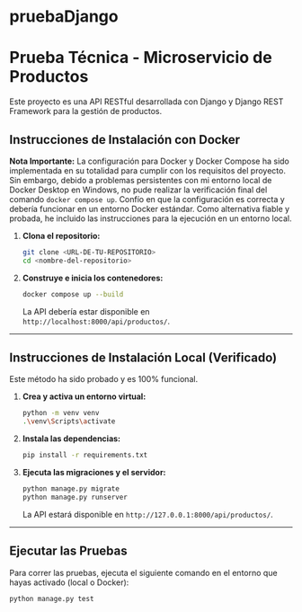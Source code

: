 # pruebaDjango
# Prueba Técnica - Microservicio de Productos

Este proyecto es una API RESTful desarrollada con Django y Django REST Framework para la gestión de productos.

## Instrucciones de Instalación con Docker

**Nota Importante:** La configuración para Docker y Docker Compose ha sido implementada en su totalidad para cumplir con los requisitos del proyecto. Sin embargo, debido a problemas persistentes con mi entorno local de Docker Desktop en Windows, no pude realizar la verificación final del comando `docker compose up`. Confío en que la configuración es correcta y debería funcionar en un entorno Docker estándar. Como alternativa fiable y probada, he incluido las instrucciones para la ejecución en un entorno local.

1.  **Clona el repositorio:**
    ```bash
    git clone <URL-DE-TU-REPOSITORIO>
    cd <nombre-del-repositorio>
    ```

2.  **Construye e inicia los contenedores:**
    ```bash
    docker compose up --build
    ```
    La API debería estar disponible en `http://localhost:8000/api/productos/`.

---

## Instrucciones de Instalación Local (Verificado)

Este método ha sido probado y es 100% funcional.

1.  **Crea y activa un entorno virtual:**
    ```bash
    python -m venv venv
    .\venv\Scripts\activate
    ```

2.  **Instala las dependencias:**
    ```bash
    pip install -r requirements.txt
    ```

3.  **Ejecuta las migraciones y el servidor:**
    ```bash
    python manage.py migrate
    python manage.py runserver
    ```
    La API estará disponible en `http://127.0.0.1:8000/api/productos/`.

---

## Ejecutar las Pruebas

Para correr las pruebas, ejecuta el siguiente comando en el entorno que hayas activado (local o Docker):
```bash
python manage.py test
```
